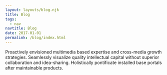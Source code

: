 ```yaml
---
layout: layouts/blog.njk
title: Blog
tags:
  - nav
navtitle: Blog
date: 2017-01-01
permalink: /blog/index.html
---
```


Proactively envisioned multimedia based expertise and cross-media growth strategies. Seamlessly visualize quality intellectual capital without superior collaboration and idea-sharing. Holistically pontificate installed base portals after maintainable products.
